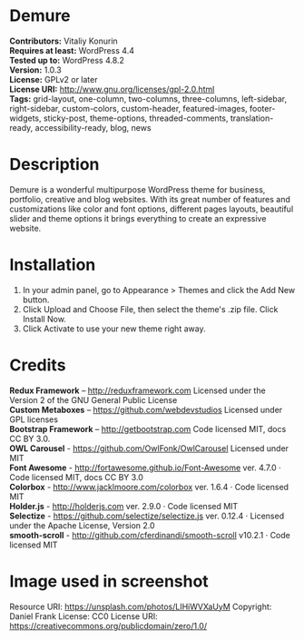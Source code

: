 # Demure
**Contributors:** Vitaliy Konurin <br />
**Requires at least:** WordPress 4.4<br />
**Tested up to:** WordPress 4.8.2<br />
**Version:** 1.0.3<br />
**License:** GPLv2 or later<br />
**License URI:** http://www.gnu.org/licenses/gpl-2.0.html<br />
**Tags:** grid-layout, one-column, two-columns, three-columns, left-sidebar, right-sidebar, custom-colors, custom-header, featured-images, footer-widgets, sticky-post, theme-options, threaded-comments, translation-ready, accessibility-ready, blog, news
<br />

# Description
Demure is a wonderful multipurpose WordPress theme for business, portfolio, creative and blog websites. With its great number of features and customizations like color and font options, different pages layouts, beautiful slider and theme options it brings everything to create an expressive website.

# Installation
1. In your admin panel, go to Appearance > Themes and click the Add New button.
1. Click Upload and Choose File, then select the theme's .zip file. Click Install Now.
1. Click Activate to use your new theme right away.

# Credits
**Redux Framework** – http://reduxframework.com Licensed under the Version 2 of the GNU General Public License <br />
**Custom Metaboxes** – https://github.com/webdevstudios Licensed under GPL licenses<br />
**Bootstrap Framework** – http://getbootstrap.com Code licensed MIT, docs CC BY 3.0.<br />
**OWL Carousel**  - https://github.com/OwlFonk/OwlCarousel Licensed under MIT<br />
**Font Awesome** - http://fortawesome.github.io/Font-Awesome  ver. 4.7.0 · Code licensed MIT, docs CC BY 3.0<br />
**Colorbox** - http://www.jacklmoore.com/colorbox ver. 1.6.4 · Code licensed MIT<br />
**Holder.js** - http://holderjs.com ver. 2.9.0 · Code licensed MIT<br />
**Selectize** - https://github.com/selectize/selectize.js ver. 0.12.4 · Licensed under the Apache License, Version 2.0<br />
**smooth-scroll** - http://github.com/cferdinandi/smooth-scroll v10.2.1 · Code licensed MIT<br />

# Image used in screenshot 
Resource URI: https://unsplash.com/photos/LIHiWVXaUyM
Copyright: Daniel Frank
License: CC0
License URI: https://creativecommons.org/publicdomain/zero/1.0/
